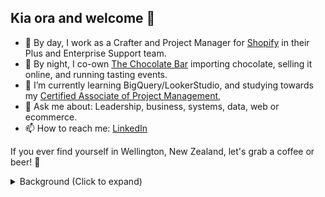 ## Kia ora and welcome 👋 

- 💼 By day, I work as a Crafter and Project Manager for [Shopify](https://github.com/shopify) in their Plus and Enterprise Support team.
- 🍫 By night, I co-own [The Chocolate Bar](https://thechocolatebar.nz) importing chocolate, selling it online, and running tasting events.
- 🌱 I’m currently learning BigQuery/LookerStudio, and studying towards my [Certified Associate of Project Management](https://www.pmi.org/certifications/certified-associate-capm),
- 💬 Ask me about: Leadership, business, systems, data, web or ecommerce.
- 📫 How to reach me: [LinkedIn](https://linkedin.com/in/adamthomsonnz)

If you ever find yourself in Wellington, New Zealand, let's grab a coffee or beer! 🍻

<details>
<summary>Background (Click to expand)</summary>
When I was young, I was a musician, promoter and radio dj, before running a radio station with 60K monthly listeners.<br /><br />I spent 10yrs+ helping dozens of clients with their online presence from SMEs to NGOs.<br />I've worked full-time in clothing and graphic design, marketing and communications, website development and IT systems administration.<br /><br />I'm technically capable, and also a passionate advocate for seamless experiences and good design.<br /><br />Since 2019 I've worked for Shopify, in leadership since 2021, and I'm very proud to help support some of the biggest flash sellers and household name brands in the world.
</details>

<!--
**adamthomson/adamthomson** is a ✨ _special_ ✨ repository because its `README.md` (this file) appears on your GitHub profile.

Here are some ideas to get you started:
- 👯 I’m looking to collaborate on ...
- 🤔 I’m looking for help with ...

-->
